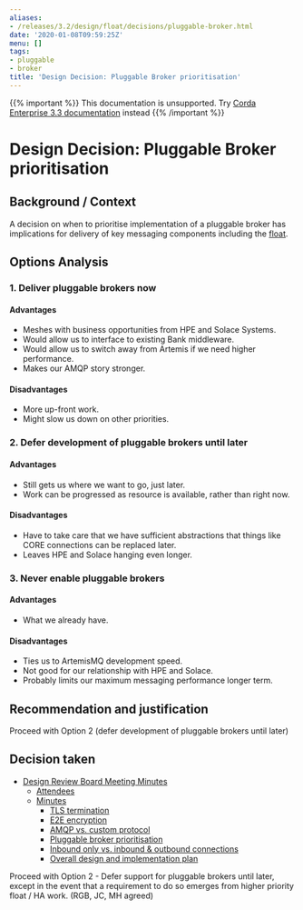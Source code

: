 ```yaml
---
aliases:
- /releases/3.2/design/float/decisions/pluggable-broker.html
date: '2020-01-08T09:59:25Z'
menu: []
tags:
- pluggable
- broker
title: 'Design Decision: Pluggable Broker prioritisation'
---
```

{{% important %}}
This documentation is unsupported.
Try [Corda Enterprise 3.3 documentation](/docs/corda-enterprise/3.3/_index.md) instead
{{% /important %}}


# Design Decision: Pluggable Broker prioritisation


## Background / Context

A decision on when to prioritise implementation of a pluggable broker has implications for delivery of key messaging
components including the [float](../design.md).


## Options Analysis


### 1. Deliver pluggable brokers now


#### Advantages


* Meshes with business opportunities from HPE and Solace Systems.
* Would allow us to interface to existing Bank middleware.
* Would allow us to switch away from Artemis if we need higher performance.
* Makes our AMQP story stronger.


#### Disadvantages


* More up-front work.
* Might slow us down on other priorities.


### 2. Defer development of pluggable brokers until later


#### Advantages


* Still gets us where we want to go, just later.
* Work can be progressed as resource is available, rather than right now.


#### Disadvantages


* Have to take care that we have sufficient abstractions that things like CORE connections can be replaced later.
* Leaves HPE and Solace hanging even longer.


### 3. Never enable pluggable brokers


#### Advantages


* What we already have.


#### Disadvantages


* Ties us to ArtemisMQ development speed.
* Not good for our relationship with HPE and Solace.
* Probably limits our maximum messaging performance longer term.


## Recommendation and justification

Proceed with Option 2 (defer development of pluggable brokers until later)


## Decision taken



* [Design Review Board Meeting Minutes](drb-meeting-20171116.md)
    * [Attendees](drb-meeting-20171116.md#attendees)
    * [Minutes](drb-meeting-20171116.md#minutes)
        * [TLS termination](drb-meeting-20171116.md#id1)
        * [E2E encryption](drb-meeting-20171116.md#id2)
        * [AMQP vs. custom protocol](drb-meeting-20171116.md#id3)
        * [Pluggable broker prioritisation](drb-meeting-20171116.md#id4)
        * [Inbound only vs. inbound & outbound connections](drb-meeting-20171116.md#inbound-only-vs-inbound-outbound-connections)
        * [Overall design and implementation plan](drb-meeting-20171116.md#overall-design-and-implementation-plan)







Proceed with Option 2 - Defer support for pluggable brokers until later, except in the event that a requirement to do so emerges from higher priority float / HA work. (RGB, JC, MH agreed)

